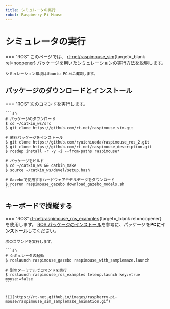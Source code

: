 ```yaml
---
title: シミュレータの実行
robot: Raspberry Pi Mouse
---
```


# シミュレータの実行

=== "ROS"
    このページでは、
    [rt-net/raspimouse_sim](https://github.com/rt-net/raspimouse_sim){target=_blank rel=noopener}
    パッケージを用いたシミュレーションの実行方法を説明します。

    シミュレーション環境はUbuntu PC上に構築します。

## パッケージのダウンロードとインストール

=== "ROS"
    次のコマンドを実行します。

    ```sh
    # パッケージのダウンロード
    $ cd ~/catkin_ws/src
    $ git clone https://github.com/rt-net/raspimouse_sim.git

    # 依存パッケージをインストール
    $ git clone https://github.com/ryuichiueda/raspimouse_ros_2.git
    $ git clone https://github.com/rt-net/raspimouse_description.git
    $ rosdep install -r -y -i --from-paths raspimouse*

    # パッケージをビルド
    $ cd ~/catkin_ws && catkin_make
    $ source ~/catkin_ws/devel/setup.bash

    # Gazeboで使用するハードウェアモデルデータをダウンロード
    $ rosrun raspimouse_gazebo download_gazebo_models.sh
    ```

## キーボードで操縦する

=== "ROS"
    [rt-net/raspimouse_ros_examples](https://github.com/rt-net/raspimouse_ros_examples){target=_blank rel=noopener}
    を使用します。
    [ROS パッケージのインストール](./install.md)を参考に、パッケージを**PCにインストール**してください。

    次のコマンドを実行します。

    ```sh
    # シミュレータの起動
    $ roslaunch raspimouse_gazebo raspimouse_with_samplemaze.launch

    # 別のターミナルでコマンドを実行
    $ roslaunch raspimouse_ros_examples teleop.launch key:=true mouse:=false
    ```


    ![](https://rt-net.github.io/images/raspberry-pi-mouse/raspimouse_sim_samplemaze_animation.gif)
